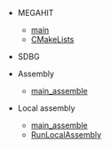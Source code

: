 <!-- docs/_sidebar.md -->
- MEGAHIT
    - [main](/megahit/main.md)
    - [CMakeLists](/megahit/CMakeLists.md)

- SDBG
    
- Assembly
    - [main_assemble](/assembly/main_assemble.md)

- Local assembly
    - [main_assemble](/localasm/main_local_assemble.md)
    - [RunLocalAssembly](/localasm/RunLocalAssembly.md)
    